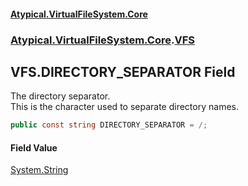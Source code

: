 #### [Atypical.VirtualFileSystem.Core](VirtualFileSystem.md 'VirtualFileSystem')
### [Atypical.VirtualFileSystem.Core](VirtualFileSystem.md#Atypical.VirtualFileSystem.Core 'Atypical.VirtualFileSystem.Core').[VFS](VFS.md 'Atypical.VirtualFileSystem.Core.VFS')

## VFS.DIRECTORY_SEPARATOR Field

The directory separator.  
This is the character used to separate directory names.

```csharp
public const string DIRECTORY_SEPARATOR = /;
```

#### Field Value
[System.String](https://docs.microsoft.com/en-us/dotnet/api/System.String 'System.String')